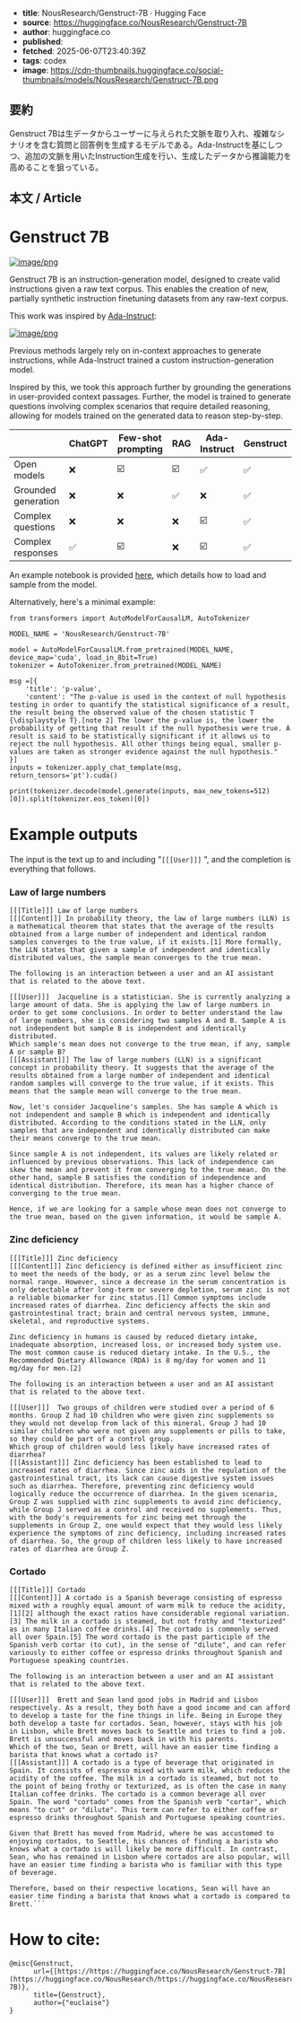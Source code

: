 <!-- metadata -->

- **title**: NousResearch/Genstruct-7B · Hugging Face
- **source**: https://huggingface.co/NousResearch/Genstruct-7B
- **author**: huggingface.co
- **published**:
- **fetched**: 2025-06-07T23:40:39Z
- **tags**: codex
- **image**: https://cdn-thumbnails.huggingface.co/social-thumbnails/models/NousResearch/Genstruct-7B.png

## 要約

Genstruct 7Bは生データからユーザーに与えられた文脈を取り入れ、複雑なシナリオを含む質問と回答例を生成するモデルである。Ada-Instructを基にしつつ、追加の文脈を用いたInstruction生成を行い、生成したデータから推論能力を高めることを狙っている。

## 本文 / Article

# Genstruct 7B

[![image/png](https://cdn-uploads.huggingface.co/production/uploads/64137e2150358a805203cbac/ZhntfiUrRzRtB16nQb_1e.png)](https://cdn-uploads.huggingface.co/production/uploads/64137e2150358a805203cbac/ZhntfiUrRzRtB16nQb_1e.png)

Genstruct 7B is an instruction-generation model, designed to create valid instructions given a raw text corpus. This enables the creation of new, partially synthetic instruction finetuning datasets from any raw-text corpus.

This work was inspired by [Ada-Instruct](https://arxiv.org/abs/2310.04484):

[![image/png](https://cdn-uploads.huggingface.co/production/uploads/6317aade83d8d2fd903192d9/_-0Iu-JIqjV8znbeHx5Ev.png)](https://cdn-uploads.huggingface.co/production/uploads/6317aade83d8d2fd903192d9/_-0Iu-JIqjV8znbeHx5Ev.png)

Previous methods largely rely on in-context approaches to generate instructions, while Ada-Instruct trained a custom instruction-generation model.

Inspired by this, we took this approach further by grounding the generations in user-provided context passages.
Further, the model is trained to generate questions involving complex scenarios that require detailed reasoning, allowing for models trained on the generated data to reason step-by-step.

|                     | ChatGPT | Few-shot prompting | RAG | Ada-Instruct | **Genstruct** |
| ------------------- | ------- | ------------------ | --- | ------------ | ------------- |
| Open models         | ❌      | ☑️                 | ☑️  | ✅           | ✅            |
| Grounded generation | ❌      | ❌                 | ✅  | ❌           | ✅            |
| Complex questions   | ❌      | ❌                 | ❌  | ☑️           | ✅            |
| Complex responses   | ✅      | ☑️                 | ❌  | ☑️           | ✅            |

An example notebook is provided [here](https://huggingface.co/NousResearch/Genstruct-7B/blob/main/notebook.ipynb), which details how to load and sample from the model.

Alternatively, here's a minimal example:

```
from transformers import AutoModelForCausalLM, AutoTokenizer

MODEL_NAME = 'NousResearch/Genstruct-7B'

model = AutoModelForCausalLM.from_pretrained(MODEL_NAME, device_map='cuda', load_in_8bit=True)
tokenizer = AutoTokenizer.from_pretrained(MODEL_NAME)

msg =[{
    'title': 'p-value',
    'content': "The p-value is used in the context of null hypothesis testing in order to quantify the statistical significance of a result, the result being the observed value of the chosen statistic T {\displaystyle T}.[note 2] The lower the p-value is, the lower the probability of getting that result if the null hypothesis were true. A result is said to be statistically significant if it allows us to reject the null hypothesis. All other things being equal, smaller p-values are taken as stronger evidence against the null hypothesis."
}]
inputs = tokenizer.apply_chat_template(msg, return_tensors='pt').cuda()

print(tokenizer.decode(model.generate(inputs, max_new_tokens=512)[0]).split(tokenizer.eos_token)[0])

```

# Example outputs

The input is the text up to and including "`[[[User]]]` ", and the completion is everything that follows.

### Law of large numbers

```
[[[Title]]] Law of large numbers
[[[Content]]] In probability theory, the law of large numbers (LLN) is a mathematical theorem that states that the average of the results obtained from a large number of independent and identical random samples converges to the true value, if it exists.[1] More formally, the LLN states that given a sample of independent and identically distributed values, the sample mean converges to the true mean.

The following is an interaction between a user and an AI assistant that is related to the above text.

[[[User]]]  Jacqueline is a statistician. She is currently analyzing a large amount of data. She is applying the law of large numbers in order to get some conclusions. In order to better understand the law of large numbers, she is considering two samples A and B. Sample A is not independent but sample B is independent and identically distributed.
Which sample's mean does not converge to the true mean, if any, sample A or sample B?
[[[Assistant]]] The law of large numbers (LLN) is a significant concept in probability theory. It suggests that the average of the results obtained from a large number of independent and identical random samples will converge to the true value, if it exists. This means that the sample mean will converge to the true mean.

Now, let's consider Jacqueline's samples. She has sample A which is not independent and sample B which is independent and identically distributed. According to the conditions stated in the LLN, only samples that are independent and identically distributed can make their means converge to the true mean.

Since sample A is not independent, its values are likely related or influenced by previous observations. This lack of independence can skew the mean and prevent it from converging to the true mean. On the other hand, sample B satisfies the condition of independence and identical distribution. Therefore, its mean has a higher chance of converging to the true mean.

Hence, if we are looking for a sample whose mean does not converge to the true mean, based on the given information, it would be sample A.

```

### Zinc deficiency

```
[[[Title]]] Zinc deficiency
[[[Content]]] Zinc deficiency is defined either as insufficient zinc to meet the needs of the body, or as a serum zinc level below the normal range. However, since a decrease in the serum concentration is only detectable after long-term or severe depletion, serum zinc is not a reliable biomarker for zinc status.[1] Common symptoms include increased rates of diarrhea. Zinc deficiency affects the skin and gastrointestinal tract; brain and central nervous system, immune, skeletal, and reproductive systems.

Zinc deficiency in humans is caused by reduced dietary intake, inadequate absorption, increased loss, or increased body system use. The most common cause is reduced dietary intake. In the U.S., the Recommended Dietary Allowance (RDA) is 8 mg/day for women and 11 mg/day for men.[2]

The following is an interaction between a user and an AI assistant that is related to the above text.

[[[User]]]  Two groups of children were studied over a period of 6 months. Group Z had 10 children who were given zinc supplements so they would not develop from lack of this mineral. Group J had 10 similar children who were not given any supplements or pills to take, so they could be part of a control group.
Which group of children would less likely have increased rates of diarrhea?
[[[Assistant]]] Zinc deficiency has been established to lead to increased rates of diarrhea. Since zinc aids in the regulation of the gastrointestinal tract, its lack can cause digestive system issues such as diarrhea. Therefore, preventing zinc deficiency would logically reduce the occurrence of diarrhea. In the given scenario, Group Z was supplied with zinc supplements to avoid zinc deficiency, while Group J served as a control and received no supplements. Thus, with the body's requirements for zinc being met through the supplements in Group Z, one would expect that they would less likely experience the symptoms of zinc deficiency, including increased rates of diarrhea. So, the group of children less likely to have increased rates of diarrhea are Group Z.

```

### Cortado

````
[[[Title]]] Cortado
[[[Content]]] A cortado is a Spanish beverage consisting of espresso mixed with a roughly equal amount of warm milk to reduce the acidity,[1][2] although the exact ratios have considerable regional variation.[3] The milk in a cortado is steamed, but not frothy and "texturized" as in many Italian coffee drinks.[4] The cortado is commonly served all over Spain.[5] The word cortado is the past participle of the Spanish verb cortar (to cut), in the sense of "dilute", and can refer variously to either coffee or espresso drinks throughout Spanish and Portuguese speaking countries.

The following is an interaction between a user and an AI assistant that is related to the above text.

[[[User]]]  Brett and Sean land good jobs in Madrid and Lisbon respectively. As a result, they both have a good income and can afford to develop a taste for the fine things in life. Being in Europe they both develop a taste for cortados. Sean, however, stays with his job in Lisbon, while Brett moves back to Seattle and tries to find a job. Brett is unsuccessful and moves back in with his parents.
Which of the two, Sean or Brett, will have an easier time finding a barista that knows what a cortado is?
[[[Assistant]]] A cortado is a type of beverage that originated in Spain. It consists of espresso mixed with warm milk, which reduces the acidity of the coffee. The milk in a cortado is steamed, but not to the point of being frothy or texturized, as is often the case in many Italian coffee drinks. The cortado is a common beverage all over Spain. The word "cortado" comes from the Spanish verb "cortar", which means "to cut" or "dilute". This term can refer to either coffee or espresso drinks throughout Spanish and Portuguese speaking countries.

Given that Brett has moved from Madrid, where he was accustomed to enjoying cortados, to Seattle, his chances of finding a barista who knows what a cortado is will likely be more difficult. In contrast, Sean, who has remained in Lisbon where cortados are also popular, will have an easier time finding a barista who is familiar with this type of beverage.

Therefore, based on their respective locations, Sean will have an easier time finding a barista that knows what a cortado is compared to Brett.```

````

# How to cite:

```
@misc{Genstruct,
      url={[https://https://huggingface.co/NousResearch/Genstruct-7B](https://huggingface.co/NousResearch/https://huggingface.co/NousResearch/Genstruct-7B)},
      title={Genstruct},
      author={"euclaise"}
}

```
